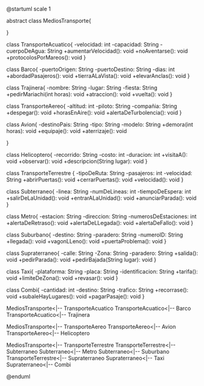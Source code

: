 @startuml
scale 1

abstract class MediosTransporte{
    
}

class TransporteAcuatico{
    -velocidad: int
    -capacidad: String
    -cuerpoDeAgua: String
    +aumentarVelocidad(): void
    +noAventarse(): void
    +protocolosPorMareos(): void
}

class Barco{
    -puertoOrigen: String
    -puertoDestino: String
    -dias: int
    +abordadPasajeros(): void
    +tierraALaVista(): void
    +elevarAnclas(): void
}

class Trajinera{
    -nombre: String
    -lugar: String
    -fiesta: String
    +pedirMariachi(int horas): void 
    +atraccion(): void
    +vuelta(): void
}

class TransporteAereo{
    -altitud: int
    -piloto: String
    -compañia: String
    +despegar(): void
    +horasEnAire(): void
    +alertaDeTurbolencia(): void
}

class Avion{
    -destinoPais: String
    -tipo: String
    -modelo: String
    +demora(int horas): void
    +equipaje(): void 
    +aterrizaje(): void 

}

class Helicoptero{
    -recorrido: String
    -costo: int 
    -duracion: int 
    +visitaA(): void
    +observar(): void
    +descripcion(String lugar): void 
}

class TransporteTerrestre {
    -tipoDeRuta: String
    -pasajeros: int
    -velocidad: String
    +abrirPuertas(): void
    +cerrarPuertas(): void
    +velocidad(): void 
}

class Subterraneo{
    -linea: String
    -numDeLineas: int
    -tiempoDeEspera: int
    +salirDeLaUnidad(): void 
    +entrarALaUnidad(): void 
    +anunciarParada(): void 
}

class Metro{
    -estacion: String
    -direccion: String
    -numerosDeEstaciones: int 
    +alertaDeRetraso(): void 
    +alertaDeLLegada(): void
    +alertaDeFallo(): void
}

class Suburbano{
    -destino: String
    -paradero: String
    -numeroID: String
    +llegada(): void
    +vagonLLeno(): void
    +puertaProblema(): void
}

class Supraterraneo{
    -calle: String
    -Zona: String
    -paradero: String
    +salida(): void 
    +pedirParada(): void
    +pedirBajada(String lugar): void
}

class Taxi{
    -plataforma: String 
    -placa: String
    -identificacion: String
    +tarifa(): void
    +limiteDeZona(): void
    +revasar(): void
}

class Combi{
    -cantidad: int
    -destino: String
    -trafico: String
    +recorrase(): void 
    +subaleHayLugares(): void 
    +pagarPasaje(): void 
}

MediosTransporte<|-- TransporteAcuatico
TransporteAcuatico<|-- Barco
TransporteAcuatico<|-- Trajinera

MediosTransporte<|-- TransporteAereo
TransporteAereo<|-- Avion
TransporteAereo<|-- Helicoptero

MediosTransporte<|-- TransporteTerrestre
TransporteTerrestre<|-- Subterraneo
Subterraneo<|-- Metro
Subterraneo<|-- Suburbano
TransporteTerrestre<|-- Supraterraneo
Supraterraneo<|-- Taxi
Supraterraneo<|-- Combi


@enduml